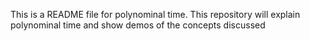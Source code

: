This is a README file for polynominal time. This repository will explain polynominal time and show demos of the concepts discussed 
